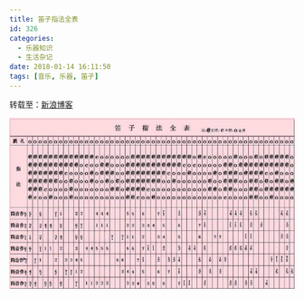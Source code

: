 ```yaml
---
title: 笛子指法全表
id: 326
categories:
  - 乐器知识
  - 生活杂记
date: 2018-01-14 16:11:50
tags: [音乐, 乐器, 笛子]
---
```


转载至：[新浪博客](http://blog.sina.com.cn/s/blog_5f3df34701015slp.html) 

![](/img/xjy/dizi001.jpg) 
